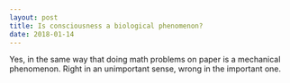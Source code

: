 ```yaml
---
layout: post
title: Is consciousness a biological phenomenon?
date: 2018-01-14
---
```


<p>Yes, in the same way that doing math problems on paper is a mechanical phenomenon. Right in an unimportant sense, wrong in the important one.</p>

